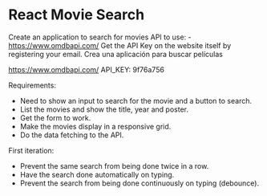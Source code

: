 # React Movie Search

Create an application to search for movies
API to use: - https://www.omdbapi.com/ Get the API Key on the website itself by registering your email.
Crea una aplicación para buscar películas

https://www.omdbapi.com/
API_KEY: 9f76a756

Requirements:
- Need to show an input to search for the movie and a button to search.
- List the movies and show the title, year and poster.
- Get the form to work.
- Make the movies display in a responsive grid.
- Do the data fetching to the API.

First iteration:
- Prevent the same search from being done twice in a row.
- Have the search done automatically on typing.
- Prevent the search from being done continuously on typing (debounce).

